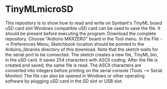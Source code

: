 # TinyMLmicroSD
This repository is to show how to read and write on Syntiant's TinyML board uSD card slot
Windows compatible uSD card can be used to save the file. It should be present before executing the program.
Download the complete repository. 
Choose "Ardiono MKRZERO" board in the Tool menu.
In the File --> Preferences Menu, Sketchbook location should be pointed to the Arduino_libraries directory of this download.
Note that the sketch waits for the serial port to be connected.
The sketch creates a new file, TinyML.bin, in the uSD card.
It saves 254 characters with ASCII coding.
After the file is created and saved, the same file is read. The ASCII characters are converted into integers before printing on the serial console (Tools --> Serial Monitor)
The file can also be opened in Windows or other operating software by plugging uSD card in the SD slot or USB slot.
